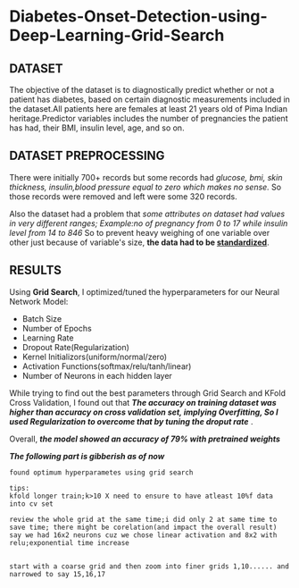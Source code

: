 # Diabetes-Onset-Detection-using-Deep-Learning-Grid-Search

## DATASET
The objective of the dataset is to diagnostically predict whether or not a patient has diabetes, based on certain diagnostic measurements included in the dataset.All patients here are females at least 21 years old of Pima Indian heritage.Predictor variables includes the number of pregnancies the patient has had, their BMI, insulin level, age, and so on.

## DATASET PREPROCESSING
There were initially 700+ records but some records had _glucose, bmi, skin thickness, insulin,blood pressure equal to zero which makes no sense._ So those records were removed and left were some 320 records.

Also the dataset had a problem that _some attributes on dataset had values in very different ranges; Example:no of pregnancy from 0 to 17 while insulin level from 14 to 846_ So to prevent heavy weighing of one variable over other just because of variable's size, **the data had to be [standardized](https://medium.com/@rrfd/standardize-or-normalize-examples-in-python-e3f174b65dfc)**.

## RESULTS
Using **Grid Search**, I optimized/tuned the hyperparameters for our Neural Network Model:

- Batch Size
- Number of Epochs
- Learning Rate
- Dropout Rate(Regularization) 
- Kernel Initializors(uniform/normal/zero)
- Activation Functions(softmax/relu/tanh/linear)
- Number of Neurons in each hidden layer

While trying to find out the best parameters through Grid Search and KFold Cross Validation, I found out that ***The accuracy on training dataset was higher than accuracy on cross validation set, implying Overfitting, So I used Regularization to overcome that by tuning the droput rate*** . 

Overall, ***the model showed an accuracy of 79% with pretrained weights***
 
***The following part is gibberish as of now***
```
found optimum hyperparametes using grid search 

tips:
kfold longer train;k>10 X need to ensure to have atleast 10%f data into cv set

review the whole grid at the same time;i did only 2 at same time to save time; there might be corelation(and impact the overall result) say we had 16x2 neurons cuz we chose linear activation and 8x2 with relu;exponential time increase


start with a coarse grid and then zoom into finer grids 1,10...... and narrowed to say 15,16,17

```

